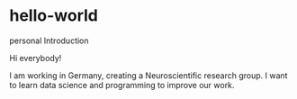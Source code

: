 # hello-world
personal Introduction

Hi everybody!

I am working in Germany, creating a Neuroscientific research group. I want to learn data science and programming to improve our work.
